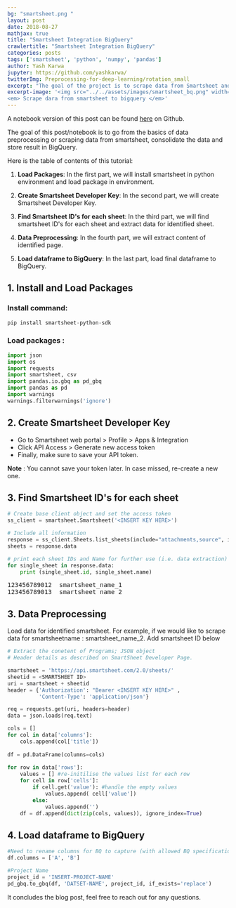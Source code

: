 ```yaml
---
bg: "smartsheet.png "
layout: post
date: 2018-08-27
mathjax: true
title: "Smartsheet Integration BigQuery"
crawlertitle: "Smartsheet Integration BigQuery"
categories: posts
tags: ['smartsheet', 'python', 'numpy', 'pandas']
author: Yash Karwa
jupyter: https://github.com/yashkarwa/
twitterImg: Preprocessing-for-deep-learning/rotation_small
excerpt: "The goal of the project is to scrape data from Smartsheet and Integration to BigQuery (Google Cloud Product) "
excerpt-image: '<img src="../../assets/images/smartsheet_bq.png" width="500" alt="Smartsheet Integration BigQuery" title="Smartsheet Integration BigQuery">
<em> Scrape dara from smartsheet to bigquery </em>'
---
```


A notebook version of this post can be found [here](https://github.com/yashkarwa) on Github.

The goal of this post/notebook is to go from the basics of data preprocessing or scraping data from smartsheet, consolidate the data and store result in BigQuery.

Here is the table of contents of this tutorial:

1. **Load Packages**: In the first part, we will install smartsheet in python environment and load package in environment.

2. **Create Smartsheet Developer Key**: In the second part, we will create Smartsheet Developer Key.

3. **Find Smartsheet ID's for each sheet**: In the third part, we will find smartsheet ID's for each sheet and extract data for identified sheet.

4. **Data Preprocessing**: In the fourth part, we will extract content of identified page.

5. **Load dataframe to BigQuery**: In the last part, load final dataframe to BigQuery.


## 1. Install and Load Packages  


### Install command:

```python
pip install smartsheet-python-sdk

```
### Load packages :

```python
import json
import os
import requests
import smartsheet, csv
import pandas.io.gbq as pd_gbq
import pandas as pd
import warnings
warnings.filterwarnings('ignore')
```

## 2. Create Smartsheet Developer Key 

- Go to Smartsheet web portal > Profile > Apps & Integration
- Click API Access > Generate new access token
- Finally, make sure to save your API token.

**Note** : You cannot save your token later. In case missed, re-create a new one.


## 3. Find Smartsheet ID's for each sheet

```python
# Create base client object and set the access token
ss_client = smartsheet.Smartsheet('<INSERT KEY HERE>')

# Include all information 
response = ss_client.Sheets.list_sheets(include="attachments,source", include_all=True)
sheets = response.data

# print each sheet IDs and Name for further use (i.e. data extraction)
for single_sheet in response.data:
    print (single_sheet.id, single_sheet.name)
```

<pre class='output'>
123456789012  smartsheet_name_1
123456789013  smartsheet_name_2
</pre>


## 3. Data Preprocessing

Load data for identified smartsheet. For example, if we would like to scrape data for smartsheetname : smartsheet_name_2. Add smartsheet ID below

```python
# Extract the conetent of Programs; JSON object
# Header details as described on SmartSheet Developer Page. 

smartsheet = 'https://api.smartsheet.com/2.0/sheets/'
sheetid = <SMARTSHEET ID>
uri = smartsheet + sheetid
header = {'Authorization': "Bearer <INSERT KEY HERE>" ,
          'Content-Type': 'application/json'}

req = requests.get(uri, headers=header)
data = json.loads(req.text)

cols = []
for col in data['columns']:
    cols.append(col['title'])
 
df = pd.DataFrame(columns=cols)
 
for row in data['rows']:
    values = [] #re-initilise the values list for each row
    for cell in row['cells']:
        if cell.get('value'): #handle the empty values
            values.append( cell['value'])
        else:
            values.append('')
    df = df.append(dict(zip(cols, values)), ignore_index=True)
```

## 4. Load dataframe to BigQuery 

```python
#Need to rename columns for BQ to capture (with allowed BQ specification)
df.columns = ['A', 'B']

#Project Name 
project_id = 'INSERT-PROJECT-NAME'
pd_gbq.to_gbq(df, 'DATSET-NAME', project_id, if_exists='replace')
```

It concludes the blog post, feel free to reach out for any questions.